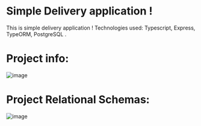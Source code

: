 # Simple Delivery application !

This is simple delivery application !
Technologies used: Typescript, Express, TypeORM, PostgreSQL .

# Project info:

![image](https://gitlab.com/_amix/delivery/-/blob/master/image/PROJECT.png)

# Project Relational Schemas:

![image](https://gitlab.com/_amix/delivery/-/blob/master/image/delivery_ERD.png)
